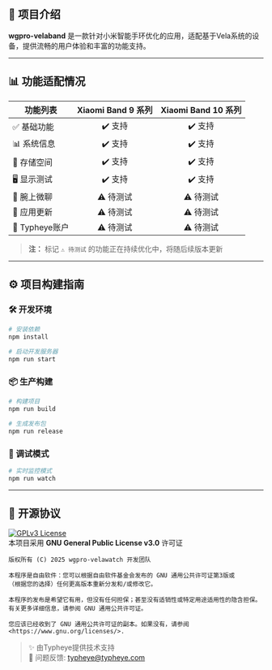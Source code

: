 ## 🚀 项目介绍  
**wgpro-velaband** 是一款针对小米智能手环优化的应用，适配基于Vela系统的设备，提供流畅的用户体验和丰富的功能支持。

---

## 📊 功能适配情况  

| 功能列表         | Xiaomi Band 9 系列 | Xiaomi Band 10 系列 |
|------------------|:------------------:|:-------------------:|
| ✅ 基础功能       |       ✔️ 支持      |        ✔️ 支持       |
| 📊 系统信息       |       ✔️ 支持      |        ✔️ 支持       |
| 💾 存储空间       |       ✔️ 支持      |        ✔️ 支持       |
| 🖥️ 显示测试       |       ✔️ 支持      |        ✔️ 支持       |
| 💬 腕上微聊       |     ⚠️ 待测试     |       ⚠️ 待测试      |
| 🔄 应用更新       |     ⚠️ 待测试     |       ⚠️ 待测试      |
| 🔑 Typheye账户    |     ⚠️ 待测试     |       ⚠️ 待测试      |

> **注：** 标记 `⚠️ 待测试` 的功能正在持续优化中，将随后续版本更新

---

## ⚙️ 项目构建指南  

### 🛠️ 开发环境  
```bash
# 安装依赖
npm install

# 启动开发服务器
npm run start
```

### 📦 生产构建  
```bash
# 构建项目
npm run build

# 生成发布包
npm run release
```

### 🐞 调试模式  
```bash
# 实时监控模式
npm run watch
```

---

## 📜 开源协议  
[![GPLv3 License](https://img.shields.io/badge/License-GPL%20v3-blue.svg)](https://www.gnu.org/licenses/gpl-3.0)  
本项目采用 **GNU General Public License v3.0** 许可证

```text
版权所有 (C) 2025 wgpro-velawatch 开发团队

本程序是自由软件：您可以根据自由软件基金会发布的 GNU 通用公共许可证第3版或
（根据您的选择）任何更高版本重新分发和/或修改它。

本程序的发布是希望它有用，但没有任何担保；甚至没有适销性或特定用途适用性的隐含担保。
有关更多详细信息，请参阅 GNU 通用公共许可证。

您应该已经收到了 GNU 通用公共许可证的副本。如果没有，请参阅 <https://www.gnu.org/licenses/>.
```

> ✨ 由Typheye提供技术支持  
> 🐞 问题反馈: [typheye@typheye.com](mailto:typheye@typheye.com)